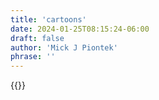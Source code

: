 ```yaml
---
title: 'cartoons'
date: 2024-01-25T08:15:24-06:00
draft: false
author: 'Mick J Piontek'
phrase: ''
---
```

{{<cartImg1>}}

 



